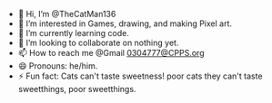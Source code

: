 - 👋 Hi, I’m @TheCatMan136
- 👀 I’m interested in Games, drawing, and making Pixel art.
- 🌱 I’m currently learning code.
- 💞️ I’m looking to collaborate on nothing yet.
- 📫 How to reach me @Gmail 0304777@CPPS.org
- 😄 Pronouns: he/him.
- ⚡ Fun fact: Cats can't taste sweetness! poor cats they can't taste sweetthings, poor sweetthings.

<!---
TheCatMan136/TheCatMan136 is a ✨ special ✨ repository because its `README.md` (this file) appears on your GitHub profile.
You can click the Preview link to take a look at your changes.
--->
